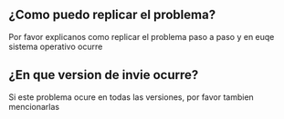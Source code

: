 ## ¿Como puedo replicar el problema?
Por favor explicanos como replicar el problema paso a paso y en euqe sistema operativo ocurre
## ¿En que version de invie ocurre?
Si este problema ocure en todas las versiones, por favor tambien mencionarlas 
